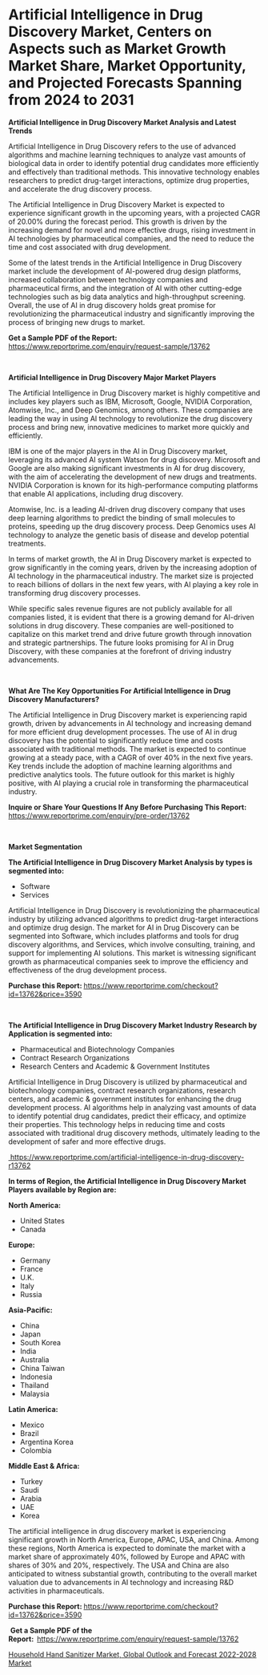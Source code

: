 <p><h1>Artificial Intelligence in Drug Discovery Market, Centers on Aspects such as Market Growth Market Share, Market Opportunity, and Projected Forecasts Spanning from 2024 to 2031</h1></p><p><strong>Artificial Intelligence in Drug Discovery Market Analysis and Latest Trends</strong></p>
<p><p>Artificial Intelligence in Drug Discovery refers to the use of advanced algorithms and machine learning techniques to analyze vast amounts of biological data in order to identify potential drug candidates more efficiently and effectively than traditional methods. This innovative technology enables researchers to predict drug-target interactions, optimize drug properties, and accelerate the drug discovery process.</p><p>The Artificial Intelligence in Drug Discovery Market is expected to experience significant growth in the upcoming years, with a projected CAGR of 20.00% during the forecast period. This growth is driven by the increasing demand for novel and more effective drugs, rising investment in AI technologies by pharmaceutical companies, and the need to reduce the time and cost associated with drug development.</p><p>Some of the latest trends in the Artificial Intelligence in Drug Discovery market include the development of AI-powered drug design platforms, increased collaboration between technology companies and pharmaceutical firms, and the integration of AI with other cutting-edge technologies such as big data analytics and high-throughput screening. Overall, the use of AI in drug discovery holds great promise for revolutionizing the pharmaceutical industry and significantly improving the process of bringing new drugs to market.</p></p>
<p><strong>Get a Sample PDF of the Report:&nbsp;</strong> <a href="https://www.reportprime.com/enquiry/request-sample/13762">https://www.reportprime.com/enquiry/request-sample/13762</a></p>
<p>&nbsp;</p>
<p><strong>Artificial Intelligence in Drug Discovery Major Market Players</strong></p>
<p><p>The Artificial Intelligence in Drug Discovery market is highly competitive and includes key players such as IBM, Microsoft, Google, NVIDIA Corporation, Atomwise, Inc., and Deep Genomics, among others. These companies are leading the way in using AI technology to revolutionize the drug discovery process and bring new, innovative medicines to market more quickly and efficiently.</p><p>IBM is one of the major players in the AI in Drug Discovery market, leveraging its advanced AI system Watson for drug discovery. Microsoft and Google are also making significant investments in AI for drug discovery, with the aim of accelerating the development of new drugs and treatments. NVIDIA Corporation is known for its high-performance computing platforms that enable AI applications, including drug discovery.</p><p>Atomwise, Inc. is a leading AI-driven drug discovery company that uses deep learning algorithms to predict the binding of small molecules to proteins, speeding up the drug discovery process. Deep Genomics uses AI technology to analyze the genetic basis of disease and develop potential treatments.</p><p>In terms of market growth, the AI in Drug Discovery market is expected to grow significantly in the coming years, driven by the increasing adoption of AI technology in the pharmaceutical industry. The market size is projected to reach billions of dollars in the next few years, with AI playing a key role in transforming drug discovery processes.</p><p>While specific sales revenue figures are not publicly available for all companies listed, it is evident that there is a growing demand for AI-driven solutions in drug discovery. These companies are well-positioned to capitalize on this market trend and drive future growth through innovation and strategic partnerships. The future looks promising for AI in Drug Discovery, with these companies at the forefront of driving industry advancements.</p></p>
<p>&nbsp;</p>
<p><strong>What Are The Key Opportunities For Artificial Intelligence in Drug Discovery Manufacturers?</strong></p>
<p><p>The Artificial Intelligence in Drug Discovery market is experiencing rapid growth, driven by advancements in AI technology and increasing demand for more efficient drug development processes. The use of AI in drug discovery has the potential to significantly reduce time and costs associated with traditional methods. The market is expected to continue growing at a steady pace, with a CAGR of over 40% in the next five years. Key trends include the adoption of machine learning algorithms and predictive analytics tools. The future outlook for this market is highly positive, with AI playing a crucial role in transforming the pharmaceutical industry.</p></p>
<p><strong>Inquire or Share Your Questions If Any Before Purchasing This Report:</strong> <a href="https://www.reportprime.com/enquiry/pre-order/13762">https://www.reportprime.com/enquiry/pre-order/13762</a></p>
<p>&nbsp;</p>
<p><strong>Market Segmentation</strong></p>
<p><strong>The Artificial Intelligence in Drug Discovery Market Analysis by types is segmented into:</strong></p>
<p><ul><li>Software</li><li>Services</li></ul></p>
<p><p>Artificial Intelligence in Drug Discovery is revolutionizing the pharmaceutical industry by utilizing advanced algorithms to predict drug-target interactions and optimize drug design. The market for AI in Drug Discovery can be segmented into Software, which includes platforms and tools for drug discovery algorithms, and Services, which involve consulting, training, and support for implementing AI solutions. This market is witnessing significant growth as pharmaceutical companies seek to improve the efficiency and effectiveness of the drug development process.</p></p>
<p><strong>Purchase this Report:&nbsp;</strong><a href="https://www.reportprime.com/checkout?id=13762&price=3590">https://www.reportprime.com/checkout?id=13762&price=3590</a></p>
<p>&nbsp;</p>
<p><strong>The Artificial Intelligence in Drug Discovery Market Industry Research by Application is segmented into:</strong></p>
<p><ul><li>Pharmaceutical and Biotechnology Companies</li><li>Contract Research Organizations</li><li>Research Centers and Academic & Government Institutes</li></ul></p>
<p><p>Artificial Intelligence in Drug Discovery is utilized by pharmaceutical and biotechnology companies, contract research organizations, research centers, and academic & government institutes for enhancing the drug development process. AI algorithms help in analyzing vast amounts of data to identify potential drug candidates, predict their efficacy, and optimize their properties. This technology helps in reducing time and costs associated with traditional drug discovery methods, ultimately leading to the development of safer and more effective drugs.</p></p>
<p><a href="https://www.reportprime.com/artificial-intelligence-in-drug-discovery-r13762">&nbsp;https://www.reportprime.com/artificial-intelligence-in-drug-discovery-r13762</a></p>
<p><strong>In terms of Region, the Artificial Intelligence in Drug Discovery Market Players available by Region are:</strong></p>
<p>
    <p> <strong> North America: </strong>
        <ul>
            <li>United States</li>
            <li>Canada</li>
        </ul>
        </p> 
    <p> <strong> Europe: </strong>
        <ul>
            <li>Germany</li>
            <li>France</li>
            <li>U.K.</li>
            <li>Italy</li>
            <li>Russia</li>
        </ul>
        </p> 
    <p> <strong> Asia-Pacific: </strong>
        <ul>
            <li>China</li>
            <li>Japan</li>
            <li>South Korea</li>
            <li>India</li>
            <li>Australia</li>
            <li>China Taiwan</li>
            <li>Indonesia</li>
            <li>Thailand</li>
            <li>Malaysia</li>
        </ul>
        </p> 
    <p> <strong> Latin America: </strong>
        <ul>
            <li>Mexico</li>
            <li>Brazil</li>
            <li>Argentina Korea</li>
            <li>Colombia</li>
        </ul>
        </p> 
    <p> <strong> Middle East & Africa: </strong>
        <ul>
            <li>Turkey</li>
            <li>Saudi</li>
            <li>Arabia</li>
            <li>UAE</li>
            <li>Korea</li>
        </ul>
    </p>
    </p>
<p><p>The artificial intelligence in drug discovery market is experiencing significant growth in North America, Europe, APAC, USA, and China. Among these regions, North America is expected to dominate the market with a market share of approximately 40%, followed by Europe and APAC with shares of 30% and 20%, respectively. The USA and China are also anticipated to witness substantial growth, contributing to the overall market valuation due to advancements in AI technology and increasing R&D activities in pharmaceuticals.</p></p>
<p><strong>Purchase this Report: </strong><a href="https://www.reportprime.com/checkout?id=13762&price=3590">https://www.reportprime.com/checkout?id=13762&price=3590</a></p>
<p>&nbsp;<strong>Get a Sample PDF of the Report:&nbsp;&nbsp;</strong><a href="https://www.reportprime.com/enquiry/request-sample/13762">https://www.reportprime.com/enquiry/request-sample/13762</a></p>
<p><strong></strong></p>
<p><p><a href="https://issuu.com/reportprime-2/docs/household-hand-sanitizer-market-glo_e729c42adf6c1a">Household Hand Sanitizer Market, Global Outlook and Forecast 2022-2028 Market</a></p></p>